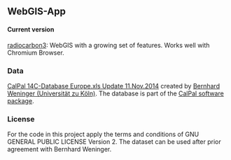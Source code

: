 ## WebGIS-App

#### Current version
[radiocarbon3](https://nevrome.shinyapps.io/radiocarbon3/): WebGIS with a growing set of features. Works well with Chromium Browser.

### Data

[CalPal 14C-Database Europe.xls Update 11.Nov.2014](https://uni-koeln.academia.edu/BernhardWeninger/CalPal) created by [Bernhard Weninger (Universität zu Köln)](http://ufg.phil-fak.uni-koeln.de/10115.html?&L=0). The database is part of the [CalPal software package](http://monrepos-rgzm.de/forschung/ausstattung.html#calpal).

### License

For the code in this project apply the terms and conditions of GNU GENERAL PUBLIC LICENSE Version 2. The dataset can be used after prior agreement with Bernhard Weninger. 
